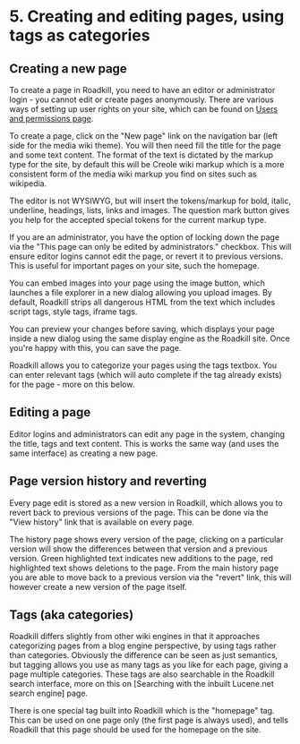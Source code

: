 # 5. Creating and editing pages, using tags as categories

## Creating a new page

To create a page in Roadkill, you need to have an editor or administrator login - you cannot edit or create pages anonymously. There are various ways of setting up user rights on your site, which can be found on [Users and permissions page]().

To create a page, click on the "New page" link on the navigation bar (left side for the media wiki theme). You will then need fill the title for the page and some text content. The format of the text is dictated by the markup type for the site, by default this will be Creole wiki markup which is a more consistent form of the media wiki markup you find on sites such as wikipedia.

The editor is not WYSIWYG, but will insert the tokens/markup for bold, italic, underline, headings, lists, links and images. The question mark button gives you help for the accepted special tokens for the current markup type.

If you are an administrator, you have the option of locking down the page via the "This page can only be edited by administrators." checkbox. This will ensure editor logins cannot edit the page, or revert it to previous versions. This is useful for important pages on your site, such the homepage.

You can embed images into your page using the image button, which launches a file explorer in a new dialog allowing you upload images. By default, Roadkill strips all dangerous HTML from the text which includes script tags, style tags, iframe tags.

You can preview your changes before saving, which displays your page inside a new dialog using the same display engine as the Roadkill site. Once you're happy with this, you can save the page.

Roadkill allows you to categorize your pages using the tags textbox. You can enter relevant tags (which will auto complete if the tag already exists) for the page - more on this below.

## Editing a page

Editor logins and administrators can edit any page in the system, changing the title, tags and text content. This is works the same way (and uses the same interface) as creating a new page.

## Page version history and reverting

Every page edit is stored as a new version in Roadkill, which allows you to revert back to previous versions of the page. This can be done via the "View history" link that is available on every page.

The history page shows every version of the page, clicking on a particular version will show the differences between that version and a previous version. Green highlighted text indicates new additions to the page, red highlighted text shows deletions to the page. From the main history page you are able to move back to a previous version via the "revert" link, this will however create a new version of the page itself.

## Tags (aka categories)

Roadkill differs slightly from other wiki engines in that it approaches categorizing pages from a blog engine perspective, by using tags rather than categories. Obviously the difference can be seen as just semantics, but tagging allows you use as many tags as you like for each page, giving a page multiple categories. These tags are also searchable in the Roadkill search interface, more on this on [Searching with the inbuilt Lucene.net search engine] page.

There is one special tag built into Roadkill which is the "homepage" tag. This can be used on one page only (the first page is always used), and tells Roadkill that this page should be used for the homepage on the site.
<div style="page-break-after:always"></div>